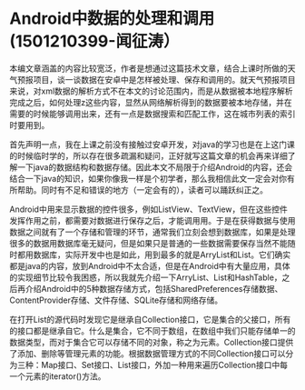 # Android中数据的处理和调用(1501210399-闻征涛）



本编文章涵盖的内容比较宽泛，作者是想通过这篇技术文章，结合上课时所做的天气预报项目，谈一谈数据在安卓中是怎样被处理、保存和调用的。就天气预报项目来说，对xml数据的解析方式不在本文的讨论范围内，而是从数据被本地程序解析完成之后，如何处理z这些内容，显然从网络解析得到的数据要被本地存储，并在需要的时候能够调用出来，还有一点是数据搜索和匹配工作，这在城市列表的索引时要用到。

首先声明一点，我在上课之前没有接触过安卓开发，对java的学习也是在上这门课的时候临时学的，所以存在很多疏漏和疑问，正好就写这篇文章的机会再来详细了解一下java的数据结构和数据存储。因此本文不局限于介绍Android的内容，还会结合一下java的知识，如果你像我一样是个初学者，那么我相信此文一定会对你有所帮助。同时有不足和错误的地方（一定会有的），读者可以踊跃纠正之。

Android中用来显示数据的控件很多，例如ListView、TextView，但在这些控件发挥作用之前，都需要对数据进行保存之后，才能调用用。于是在获得数据与使用数据之间就有了一个存储和管理的环节，通常我们立刻会想到数据库，如果是处理很多的数据用数据库毫无疑问，但是如果只是普通的一些数据需要保存当然不能随时都用数据库，实际开发中也是如此，用到最多的就是ArryList和List。它们确实都是java的内容，放到Android中不太合适，但是在Android中有大量应用，具体的实现细节比较令我困惑，所以我就先介绍一下ArryList、List和HashTable，之后再介绍Android中的5种数据存储方式，包括SharedPreferences存储数据、ContentProvider存储、文件存储、SQLite存储和网络存储。

在打开List的源代码时发现它是继承自Collection接口，它是集合的父接口，所有的接口都是继承自它。什么是集合，它不同于数组，在数组中我们只能存储单一的数据类型，而对于集合它可以存储不同的对象，称之为元素。Collection接口提供了添加、删除等管理元素的功能。根据数据管理方式的不同Collection接口可以分为三种：Map接口、Set接口、List接口，外加一种用来遍历Collection接口中每一个元素的iterator()方法。
